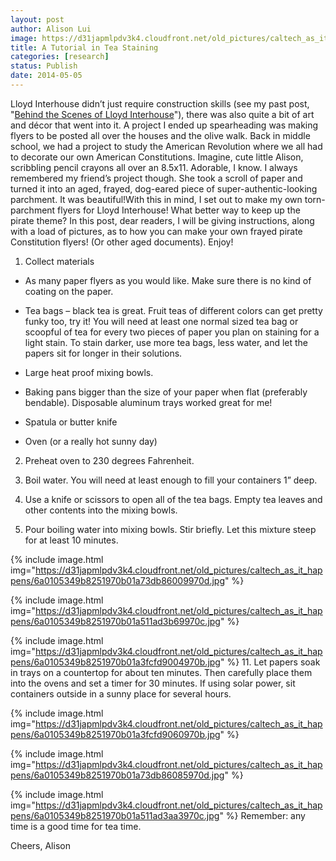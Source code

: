 ```yaml
---
layout: post
author: Alison Lui
image: https://d31japmlpdv3k4.cloudfront.net/old_pictures/caltech_as_it_happens/6a0105349b8251970b01a511ad3b06970c.jpg
title: A Tutorial in Tea Staining 
categories: [research]
status: Publish
date: 2014-05-05
---
```


Lloyd Interhouse didn’t just require construction skills (see my past post, "<a href="https://caltech.typepad.com/caltech_as_it_happens/2014/04/behind-the-scenes-of-lloyd-interhouse.html" target="_self" title="Behind the Scenes of Lloyd Interhouse">Behind the Scenes of Lloyd Interhouse</a>"), there was also quite a bit of art and décor that went into it. A project I ended up spearheading was making flyers to be posted all over the houses and the olive walk. Back in middle school, we had a project to study the American Revolution where we all had to decorate our own American Constitutions. Imagine, cute little Alison, scribbling pencil crayons all over an 8.5x11. Adorable, I know. I always remembered my friend’s project though. She took a scroll of paper and turned it into an aged, frayed, dog-eared piece of super-authentic-looking parchment. It was beautiful!With this in mind, I set out to make my own torn-parchment flyers for Lloyd Interhouse! What better way to keep up the pirate theme? In this post, dear readers, I will be giving instructions, along with a load of pictures, as to how you can make your own frayed pirate Constitution flyers! (Or other aged documents). Enjoy!
1. Collect materials

- As many paper flyers as you would like. Make sure there is no kind of coating on the paper.

- Tea bags – black tea is great. Fruit teas of different colors can get pretty funky too, try it! You will need at least one normal sized tea bag or scoopful of tea for every two pieces of paper you plan on staining for a light stain. To stain darker, use more tea bags, less water, and let the papers sit for longer in their solutions.

- Large heat proof mixing bowls.

- Baking pans bigger than the size of your paper when flat (preferably bendable). Disposable aluminum trays worked great for me!
- Spatula or butter knife
- Oven (or a really hot sunny day)

2. Preheat oven to 230 degrees Fahrenheit.

3. Boil water. You will need at least enough to fill your containers 1” deep.

4. Use a knife or scissors to open all of the tea bags. Empty tea leaves and other contents into the mixing bowls.

5. Pour boiling water into mixing bowls. Stir briefly. Let this mixture steep for at least 10 minutes.


{% include image.html img="https://d31japmlpdv3k4.cloudfront.net/old_pictures/caltech_as_it_happens/6a0105349b8251970b01a73db86009970d.jpg" %}

{% include image.html img="https://d31japmlpdv3k4.cloudfront.net/old_pictures/caltech_as_it_happens/6a0105349b8251970b01a511ad3b69970c.jpg" %}

{% include image.html img="https://d31japmlpdv3k4.cloudfront.net/old_pictures/caltech_as_it_happens/6a0105349b8251970b01a3fcfd9004970b.jpg" %}
11. Let papers soak in trays on a countertop for about ten minutes. Then carefully place them into the ovens and set a timer for 30 minutes. If using solar power, sit containers outside in a sunny place for several hours.


{% include image.html img="https://d31japmlpdv3k4.cloudfront.net/old_pictures/caltech_as_it_happens/6a0105349b8251970b01a3fcfd9060970b.jpg" %}

{% include image.html img="https://d31japmlpdv3k4.cloudfront.net/old_pictures/caltech_as_it_happens/6a0105349b8251970b01a73db86085970d.jpg" %}

{% include image.html img="https://d31japmlpdv3k4.cloudfront.net/old_pictures/caltech_as_it_happens/6a0105349b8251970b01a511ad3aa3970c.jpg" %}
Remember: any time is a good time for tea time.

Cheers,
Alison
